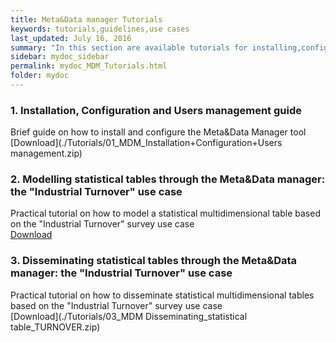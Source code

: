 ```yaml
---
title: Meta&Data manager Tutorials
keywords: tutorials,guidelines,use cases
last_updated: July 16, 2016
summary: "In this section are available tutorials for installing,configuring and using the Meta&Data Manager tool for statistical data and metadata dissemination and reporting"
sidebar: mydoc_sidebar
permalink: mydoc_MDM_Tutorials.html
folder: mydoc
---
```


### 1. Installation, Configuration and Users management guide
Brief guide on how to install and configure the Meta&Data Manager tool<br>
[Download](./Tutorials/01_MDM_Installation+Configuration+Users management.zip)
<br>
### 2. Modelling statistical tables through the Meta&Data manager: the "Industrial Turnover" use case
Practical tutorial on how to model a statistical multidimensional table based on the "Industrial Turnover" survey use case<br>
[Download](./Tutorials/02_MDM_Modelling_statistical_table_TURNOVER.zip)
<br>
### 3. Disseminating statistical tables through the Meta&Data manager: the "Industrial Turnover" use case
Practical tutorial on how to disseminate statistical multidimensional tables based on the "Industrial Turnover" survey use case<br>
[Download](./Tutorials/03_MDM Disseminating_statistical table_TURNOVER.zip)
<br>
